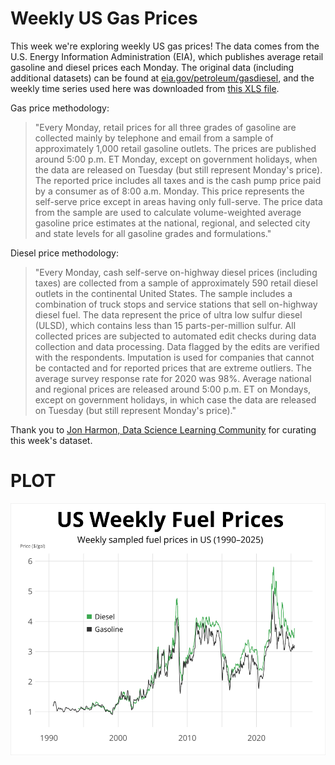 # Weekly US Gas Prices

This week we're exploring weekly US gas prices! The data comes from the U.S. Energy Information Administration (EIA), which publishes average retail gasoline and diesel prices each Monday. The original data (including additional datasets) can be found at [eia.gov/petroleum/gasdiesel](https://www.eia.gov/petroleum/gasdiesel/), and the weekly time series used here was downloaded from [this XLS file](https://www.eia.gov/dnav/pet/xls/PET_PRI_GND_DCUS_NUS_W.xls).

Gas price methodology:
> "Every Monday, retail prices for all three grades of gasoline are collected mainly by telephone and email from a sample of approximately 1,000 retail gasoline outlets. The prices are published around 5:00 p.m. ET Monday, except on government holidays, when the data are released on Tuesday (but still represent Monday's price). The reported price includes all taxes and is the cash pump price paid by a consumer as of 8:00 a.m. Monday. This price represents the self-serve price except in areas having only full-serve. The price data from the sample are used to calculate volume-weighted average gasoline price estimates at the national, regional, and selected city and state levels for all gasoline grades and formulations."

Diesel price methodology:
> "Every Monday, cash self-serve on-highway diesel prices (including taxes) are collected from a sample of approximately 590 retail diesel outlets in the continental United States. The sample includes a combination of truck stops and service stations that sell on-highway diesel fuel. The data represent the price of ultra low sulfur diesel (ULSD), which contains less than 15 parts-per-million sulfur. All collected prices are subjected to automated edit checks during data collection and data processing. Data flagged by the edits are verified with the respondents. Imputation is used for companies that cannot be contacted and for reported prices that are extreme outliers. The average survey response rate for 2020 was 98%. Average national and regional prices are released around 5:00 p.m. ET on Mondays, except on government holidays, in which case the data are released on Tuesday (but still represent Monday's price)."

Thank you to [Jon Harmon, Data Science Learning Community](https://github.com/jonthegeek) for curating this week's dataset.

# PLOT

![Fuel Prices Plot](fuel_prices.png)
